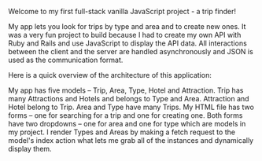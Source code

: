 Welcome to my first full-stack vanilla JavaScript project  - a trip finder!

My app lets you look for trips by type and area and to create new ones. It was a very fun project to build because I had to create my own API with Ruby and Rails and use JavaScript to display the API data. All interactions between the client and the server are handled asynchronously and JSON is used as the communication format.

Here is a quick overview of the architecture of this application:

My app has five models – Trip, Area, Type, Hotel and Attraction. Trip has many Attractions and Hotels and belongs to Type and Area. Attraction and Hotel belong to Trip. Area and Type have many Trips. My HTML file has two forms – one for searching for a trip and one for creating one. Both forms have two dropdowns – one for area and one for type which are models in my project. I render Types and Areas by making a fetch request to the model's index action what lets me grab all of the instances and dynamically display them.
